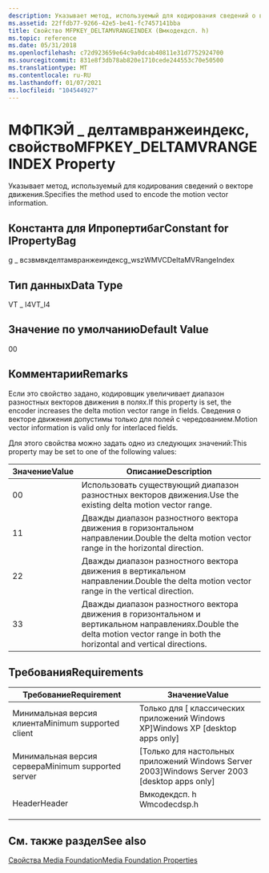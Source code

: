 ```yaml
---
description: Указывает метод, используемый для кодирования сведений о векторе движения.
ms.assetid: 22ffdb77-9266-42e5-be41-fc7457141bba
title: Свойство MFPKEY_DELTAMVRANGEINDEX (Вмкодекдсп. h)
ms.topic: reference
ms.date: 05/31/2018
ms.openlocfilehash: c72d923659e64c9a0dcab40811e31d7752924700
ms.sourcegitcommit: 831e8f3db78ab820e1710cede244553c70e50500
ms.translationtype: MT
ms.contentlocale: ru-RU
ms.lasthandoff: 01/07/2021
ms.locfileid: "104544927"
---
```

# <a name="mfpkey_deltamvrangeindex-property"></a><span data-ttu-id="24ba3-103">МФПКЭЙ \_ делтамвранжеиндекс, свойство</span><span class="sxs-lookup"><span data-stu-id="24ba3-103">MFPKEY\_DELTAMVRANGEINDEX Property</span></span>

<span data-ttu-id="24ba3-104">Указывает метод, используемый для кодирования сведений о векторе движения.</span><span class="sxs-lookup"><span data-stu-id="24ba3-104">Specifies the method used to encode the motion vector information.</span></span>

## <a name="constant-for-ipropertybag"></a><span data-ttu-id="24ba3-105">Константа для Ипропертибаг</span><span class="sxs-lookup"><span data-stu-id="24ba3-105">Constant for IPropertyBag</span></span>

<span data-ttu-id="24ba3-106">g \_ всзвмвкделтамвранжеиндекс</span><span class="sxs-lookup"><span data-stu-id="24ba3-106">g\_wszWMVCDeltaMVRangeIndex</span></span>

## <a name="data-type"></a><span data-ttu-id="24ba3-107">Тип данных</span><span class="sxs-lookup"><span data-stu-id="24ba3-107">Data Type</span></span>

<span data-ttu-id="24ba3-108">VT \_ I4</span><span class="sxs-lookup"><span data-stu-id="24ba3-108">VT\_I4</span></span>

## <a name="default-value"></a><span data-ttu-id="24ba3-109">Значение по умолчанию</span><span class="sxs-lookup"><span data-stu-id="24ba3-109">Default Value</span></span>

<span data-ttu-id="24ba3-110">0</span><span class="sxs-lookup"><span data-stu-id="24ba3-110">0</span></span>

## <a name="remarks"></a><span data-ttu-id="24ba3-111">Комментарии</span><span class="sxs-lookup"><span data-stu-id="24ba3-111">Remarks</span></span>

<span data-ttu-id="24ba3-112">Если это свойство задано, кодировщик увеличивает диапазон разностных векторов движения в полях.</span><span class="sxs-lookup"><span data-stu-id="24ba3-112">If this property is set, the encoder increases the delta motion vector range in fields.</span></span> <span data-ttu-id="24ba3-113">Сведения о векторе движения допустимы только для полей с чередованием.</span><span class="sxs-lookup"><span data-stu-id="24ba3-113">Motion vector information is valid only for interlaced fields.</span></span>

<span data-ttu-id="24ba3-114">Для этого свойства можно задать одно из следующих значений:</span><span class="sxs-lookup"><span data-stu-id="24ba3-114">This property may be set to one of the following values:</span></span>



| <span data-ttu-id="24ba3-115">Значение</span><span class="sxs-lookup"><span data-stu-id="24ba3-115">Value</span></span> | <span data-ttu-id="24ba3-116">Описание</span><span class="sxs-lookup"><span data-stu-id="24ba3-116">Description</span></span>                                                                          |
|-------|--------------------------------------------------------------------------------------|
| <span data-ttu-id="24ba3-117">0</span><span class="sxs-lookup"><span data-stu-id="24ba3-117">0</span></span>     | <span data-ttu-id="24ba3-118">Использовать существующий диапазон разностных векторов движения.</span><span class="sxs-lookup"><span data-stu-id="24ba3-118">Use the existing delta motion vector range.</span></span>                                          |
| <span data-ttu-id="24ba3-119">1</span><span class="sxs-lookup"><span data-stu-id="24ba3-119">1</span></span>     | <span data-ttu-id="24ba3-120">Дважды диапазон разностного вектора движения в горизонтальном направлении.</span><span class="sxs-lookup"><span data-stu-id="24ba3-120">Double the delta motion vector range in the horizontal direction.</span></span>                    |
| <span data-ttu-id="24ba3-121">2</span><span class="sxs-lookup"><span data-stu-id="24ba3-121">2</span></span>     | <span data-ttu-id="24ba3-122">Дважды диапазон разностного вектора движения в вертикальном направлении.</span><span class="sxs-lookup"><span data-stu-id="24ba3-122">Double the delta motion vector range in the vertical direction.</span></span>                      |
| <span data-ttu-id="24ba3-123">3</span><span class="sxs-lookup"><span data-stu-id="24ba3-123">3</span></span>     | <span data-ttu-id="24ba3-124">Дважды диапазон разностного вектора движения в горизонтальном и вертикальном направлениях.</span><span class="sxs-lookup"><span data-stu-id="24ba3-124">Double the delta motion vector range in both the horizontal and vertical directions.</span></span> |



 

## <a name="requirements"></a><span data-ttu-id="24ba3-125">Требования</span><span class="sxs-lookup"><span data-stu-id="24ba3-125">Requirements</span></span>



| <span data-ttu-id="24ba3-126">Требование</span><span class="sxs-lookup"><span data-stu-id="24ba3-126">Requirement</span></span> | <span data-ttu-id="24ba3-127">Значение</span><span class="sxs-lookup"><span data-stu-id="24ba3-127">Value</span></span> |
|-------------------------------------|-----------------------------------------------------------------------------------------|
| <span data-ttu-id="24ba3-128">Минимальная версия клиента</span><span class="sxs-lookup"><span data-stu-id="24ba3-128">Minimum supported client</span></span><br/> | <span data-ttu-id="24ba3-129">Только для \[ классических приложений Windows XP\]</span><span class="sxs-lookup"><span data-stu-id="24ba3-129">Windows XP \[desktop apps only\]</span></span><br/>                                             |
| <span data-ttu-id="24ba3-130">Минимальная версия сервера</span><span class="sxs-lookup"><span data-stu-id="24ba3-130">Minimum supported server</span></span><br/> | <span data-ttu-id="24ba3-131">\[Только для настольных приложений Windows Server 2003\]</span><span class="sxs-lookup"><span data-stu-id="24ba3-131">Windows Server 2003 \[desktop apps only\]</span></span><br/>                                    |
| <span data-ttu-id="24ba3-132">Header</span><span class="sxs-lookup"><span data-stu-id="24ba3-132">Header</span></span><br/>                   | <dl> <span data-ttu-id="24ba3-133"><dt>Вмкодекдсп. h</dt></span><span class="sxs-lookup"><span data-stu-id="24ba3-133"><dt>Wmcodecdsp.h</dt></span></span> </dl> |



## <a name="see-also"></a><span data-ttu-id="24ba3-134">См. также раздел</span><span class="sxs-lookup"><span data-stu-id="24ba3-134">See also</span></span>

<dl> <dt>

[<span data-ttu-id="24ba3-135">Свойства Media Foundation</span><span class="sxs-lookup"><span data-stu-id="24ba3-135">Media Foundation Properties</span></span>](media-foundation-properties.md)
</dt> </dl>

 

 





